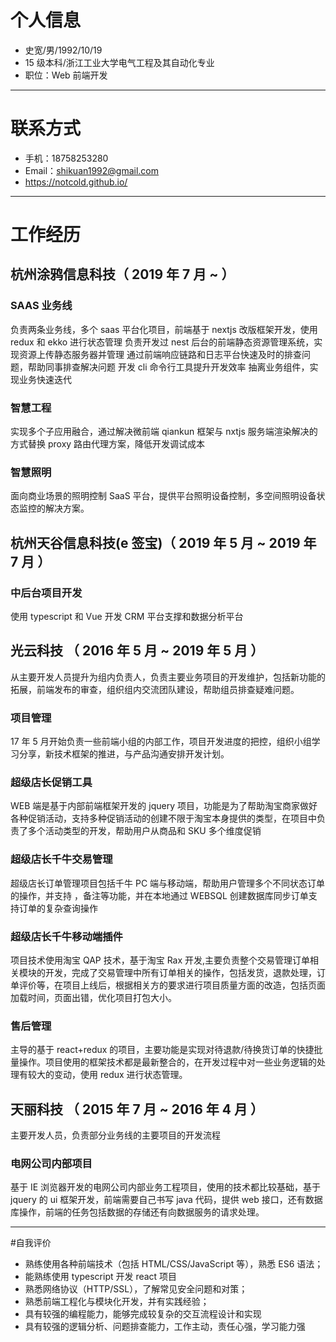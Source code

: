# 个人信息

- 史宽/男/1992/10/19
- 15 级本科/浙江工业大学电气工程及其自动化专业
- 职位：Web 前端开发

---

# 联系方式

- 手机：18758253280
- Email：shikuan1992@gmail.com
- https://notcold.github.io/

---

# 工作经历

## 杭州涂鸦信息科技（ 2019 年 7 月 ~ ）

### SAAS 业务线

负责两条业务线，多个 saas 平台化项目，前端基于 nextjs 改版框架开发，使用 redux 和 ekko 进行状态管理
负责开发过 nest 后台的前端静态资源管理系统，实现资源上传静态服务器并管理
通过前端响应链路和日志平台快速及时的排查问题，帮助同事排查解决问题
开发 cli 命令行工具提升开发效率
抽离业务组件，实现业务快速迭代

### 智慧工程

实现多个子应用融合，通过解决微前端 qiankun 框架与 nxtjs 服务端渲染解决的方式替换 proxy 路由代理方案，降低开发调试成本

### 智慧照明

面向商业场景的照明控制 SaaS 平台，提供平台照明设备控制，多空间照明设备状态监控的解决方案。

## 杭州天谷信息科技(e 签宝)（ 2019 年 5 月 ~ 2019 年 7 月 ）

### 中后台项目开发

使用 typescript 和 Vue 开发 CRM 平台支撑和数据分析平台

## 光云科技 （ 2016 年 5 月 ~ 2019 年 5 月 ）

从主要开发人员提升为组内负责人，负责主要业务项目的开发维护，包括新功能的拓展，前端发布的审查，组织组内交流团队建设，帮助组员排查疑难问题。

### 项目管理

17 年 5 月开始负责一些前端小组的内部工作，项目开发进度的把控，组织小组学习分享，新技术框架的推进，与产品沟通安排开发计划。

### 超级店长促销工具

WEB 端是基于内部前端框架开发的 jquery 项目，功能是为了帮助淘宝商家做好各种促销活动，支持多种促销活动的创建不限于淘宝本身提供的类型，在项目中负责了多个活动类型的开发，帮助用户从商品和 SKU 多个维度促销

### 超级店长千牛交易管理

超级店长订单管理项目包括千牛 PC 端与移动端，帮助用户管理多个不同状态订单的操作，并支持 ，备注等功能，并在本地通过 WEBSQL 创建数据库同步订单支持订单的复杂查询操作

### 超级店长千牛移动端插件

项目技术使用淘宝 QAP 技术，基于淘宝 Rax 开发,主要负责整个交易管理订单相关模块的开发，完成了交易管理中所有订单相关的操作，包括发货，退款处理，订单评价等，在项目上线后，根据相关方的要求进行项目质量方面的改造，包括页面加载时间，页面出错，优化项目打包大小。

### 售后管理

主导的基于 react+redux 的项目，主要功能是实现对待退款/待换货订单的快捷批量操作。项目使用的框架技术都是最新整合的，在开发过程中对一些业务逻辑的处理有较大的变动，使用 redux 进行状态管理。

## 天丽科技 （ 2015 年 7 月 ~ 2016 年 4 月 ）

主要开发人员，负责部分业务线的主要项目的开发流程

### 电网公司内部项目

基于 IE 浏览器开发的电网公司内部业务工程项目，使用的技术都比较基础，基于 jquery 的 ui 框架开发，前端需要自己书写 java 代码，提供 web 接口，还有数据库操作，前端的任务包括数据的存储还有向数据服务的请求处理。

---

#自我评价

- 熟练使用各种前端技术（包括 HTML/CSS/JavaScript 等），熟悉 ES6 语法；
- 能熟练使用 typescript 开发 react 项目
- 熟悉网络协议（HTTP/SSL），了解常见安全问题和对策；
- 熟悉前端工程化与模块化开发，并有实践经验；
- 具有较强的编程能力，能够完成较复杂的交互流程设计和实现
- 具有较强的逻辑分析、问题排查能力，工作主动，责任心强，学习能力强

